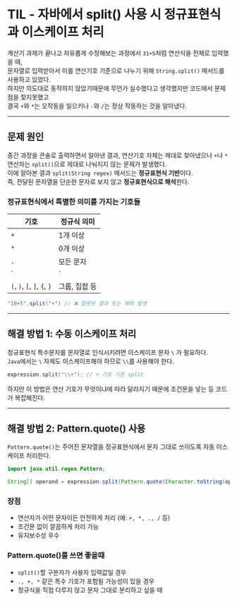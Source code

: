 # TIL - 자바에서 split() 사용 시 정규표현식과 이스케이프 처리

계산기 과제가 끝나고 자유롭게 수정해보는 과정에서 `31+5`처럼 연산식을 전체로 입력했을 때,  
문자열로 입력받아서 이를 연산기호 기준으로 나누기 위해 `String.split()` 메서드를 사용하고 있었다.  
하지만 의도대로 동작하지 않았기때문에 무언가 실수했다고 생각했지만 코드에서 문제점을 찾지못했고  
결국 `+`와 `*`는 오작동을 일으키나 `-`와 `/`는 정상 작동하는 것을 알아냈다.

---

## 문제 원인
중간 과정을 콘솔로 출력하면서 알아낸 결과, 연산기호 자체는 제대로 찾아냈으나 `+`나 `*` 연산자는 `split()`으로 제대로 나눠지지 않는 문제가 발생했다.  
이에 알아본 결과 `split(String regex)` 메서드는 **정규표현식 기반**이다.  
즉, 전달된 문자열을 단순한 문자로 보지 않고 **정규표현식으로 해석**한다.

### 정규표현식에서 특별한 의미를 가지는 기호들
| 기호 | 정규식 의미                 |
|------|-----------------------------|
| `+`  | 1개 이상                    |
| `*`  | 0개 이상                    |
| `.`  | 모든 문자                   |
| `|`  | OR 연산                     |
| `(`, `)`, `[`, `]`, `{`, `}` | 그룹, 집합 등 |

```java
"10+5".split("+") // ❌ 잘못된 결과 또는 예외 발생
```

---

## 해결 방법 1: 수동 이스케이프 처리
정규표현식 특수문자를 문자열로 인식시키려면 이스케이프 문자 `\` 가 필요하다.  
`Java`에서는 `\` 자체도 이스케이프해야 하므로 `\\`를 사용해야 한다.
```java
expression.split("\\+"); // + 기호 기준 split
```
하지만 이 방법은 연산 기호가 무엇이냐에 따라 달라지기 때문에 조건문을 넣는 등 코드가 복잡해진다.

---

## 해결 방법 2: Pattern.quote() 사용
`Pattern.quote()`는 주어진 문자열을 정규표현식에서 문자 그대로 쓰이도록 자동 이스케이프 처리한다.
```java
import java.util.regex.Pattern;

String[] operand = expression.split(Pattern.quote(Character.toString(oper)));
```
### 장점
- 연산자가 어떤 문자이든 안전하게 처리 (예: `+, *, ., /` 등)
- 조건문 없이 깔끔하게 처리 가능
- 유지보수성 우수

### Pattern.quote()를 쓰면 좋을때
- `split()`할 구분자가 사용자 입력값일 경우
- `., +, *` 같은 특수 기호가 포함될 가능성이 있을 경우
- 정규식을 직접 다루지 않고 문자 그대로 분리하고 싶을 때